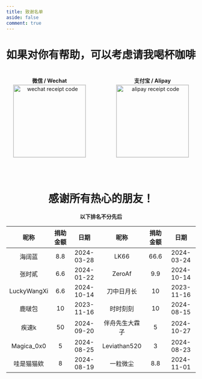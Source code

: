```yaml
---
title: 致谢名单
aside: false
comment: true
---
```


<h1 class="centered-bold">如果对你有帮助，可以考虑请我喝杯咖啡</h1>

<div class="payment-container">
  <div class="payment-item">
    <p class="payment-label">微信 / Wechat</p>
    <img class="payment-image" src="https://pan.811520.xyz/2024-11/1730603920-wechatpay.webp" alt="wechat receipt code" />
  </div>
  <div class="payment-item">
    <p class="payment-label">支付宝 / Alipay</p>
    <img class="payment-image" src="https://pan.811520.xyz/2024-11/1730603921-alipay.webp" alt="alipay receipt code" />
  </div>
</div>

<style>
  .centered-bold {
    text-align: center; /* 居中 */
    font-weight: bold;  /* 加粗 */
  }

  /* 默认布局：并排排列 */
  .payment-container {
    display: flex;
    justify-content: center;
    align-items: center;
    gap: 80px;
    margin-top: 40px;
    flex-direction: row;
  }

  /* 每个支付项的样式 */
  .payment-item {
    display: flex;
    flex-direction: column;
    align-items: center;
    text-align: center;
  }

  .payment-label {
    font-weight: bold;
    margin: 0;
    line-height: 1.5;
  }

  .payment-image {
    width: 192px !important; /* 使用 !important 确保图片宽度 */
    border: 1px solid lightgrey;
  }

  /* 屏幕宽度小于768px时，调整为上下排列 */
  @media (max-width: 768px) {
    .payment-container {
      flex-direction: column;
      gap: 20px; /* 调整上下间距 */
    }
  }
</style>

<br><br>

<h1 class="centered-bold">感谢所有热心的朋友！</h1>

<div align="center"><strong>以下排名不分先后</strong></div>

| 昵称          | 捐助金额      | 日期            |  昵称         | 捐助金额      | 日期            |
| :-----------: | :----------: | :-------------: | :-----------: | :----------: | :-------------: |
| 海阔蓝        | 8.8           | 2024-03-28     | LK66           | 66.6         | 2024-03-24 |
| 张时貳        | 6.6           | 2024-01-22     | ZeroAf         | 9.9          | 2024-10-14 |
| LuckyWangXi   | 6.6          | 2024-10-14      | 刀中日月长      | 10           | 2023-11-16 |
| 鹿啵包        | 10            | 2023-11-16     | 时时刻刻        | 10           | 2024-08-15 |
| 疾速k         | 50           | 2024-09-20      | 伴舟先生大霖子   | 5            | 2024-10-27 |
| Magica_0x0    | 5            | 2024-08-25      | Leviathan520   | 3            | 2024-08-23 |
| 哇是猫猫欸     | 8            | 2024-08-19      | 一粒微尘        | 8.8          | 2024-11-01 |
